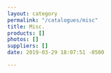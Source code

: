 ```yaml
---
layout: category
permalink: "/catalogues/misc"
title: Misc.
products: []
photos: []
suppliers: []
date: 2019-03-29 18:07:51 -0500

---
```

